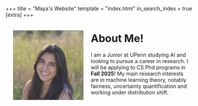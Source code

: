 +++
title = "Maya's Website"
template = "index.html"
in_search_index = true
[extra]
+++

<img src="https://github.com/gambhirmp/personalsite/blob/master/content/website.png?raw=true" alt="Headshot of me!" width="190" align="left" style="padding: 20px;" >

# About Me!

I am a Junior at UPenn studying AI and looking to pursue a career in research. I will be applying to CS Phd programs in **Fall 2025**! My main research interests are in machine learning theory, notably fairness, uncertainty quantification and working under distribution shift.


